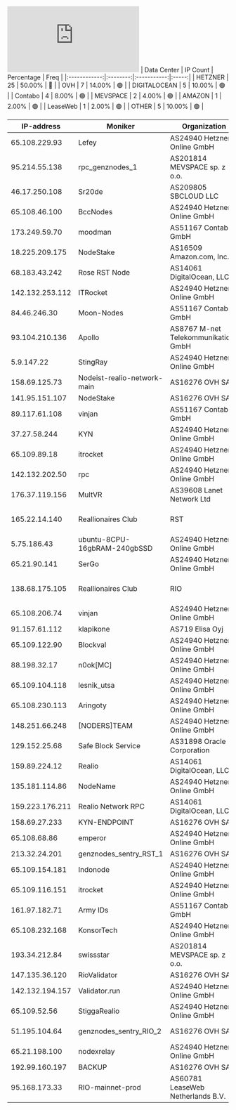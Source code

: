 ![Diagramm](https://github.com/obajay/StateSync-snapshots/blob/main/Projects/Realio/1/README.md)
| Data Center | IP Count | Percentage | Freq |
|:------------:|:--------:|:-----------:|:-----:|
| HETZNER | 25 | 50.00% | 🔴 |
| OVH | 7 | 14.00% | 🟢 |
| DIGITALOCEAN | 5 | 10.00% | 🟢 |
| Contabo | 4 | 8.00% | 🟢 |
| MEVSPACE | 2 | 4.00% | 🟢 |
| AMAZON | 1 | 2.00% | 🟢 |
| LeaseWeb | 1 | 2.00% | 🟢 |
| OTHER | 5 | 10.00% | 🟢 |

<!-- START_TABLE -->
| IP-address | Moniker | Organization | Country | City |
|-------------|---------|---------------|---------|------|
| 65.108.229.93 | Lefey | AS24940 Hetzner Online GmbH | FI | Helsinki |
| 95.214.55.138 | rpc_genznodes_1 | AS201814 MEVSPACE sp. z o.o. | PL | Warsaw |
| 46.17.250.108 | Sr20de | AS209805 SBCLOUD LLC | RU | Moscow |
| 65.108.46.100 | BccNodes | AS24940 Hetzner Online GmbH | FI | Helsinki |
| 173.249.59.70 | moodman | AS51167 Contabo GmbH | DE | Nürnberg |
| 18.225.209.175 | NodeStake | AS16509 Amazon.com, Inc. | US | Columbus |
| 68.183.43.242 | Rose RST Node | AS14061 DigitalOcean, LLC | GB | London |
| 142.132.253.112 | ITRocket | AS24940 Hetzner Online GmbH | DE | Falkenstein |
| 84.46.246.30 | Moon-Nodes | AS51167 Contabo GmbH | DE | Berlin |
| 93.104.210.136 | Apollo | AS8767 M-net Telekommunikations GmbH | DE | Munich |
| 5.9.147.22 | StingRay | AS24940 Hetzner Online GmbH | DE | Falkenstein |
| 158.69.125.73 | Nodeist-realio-network-main | AS16276 OVH SAS | CA | Beauharnois |
| 141.95.151.107 | NodeStake | AS16276 OVH SAS | FR | Lille |
| 89.117.61.108 | vinjan | AS51167 Contabo GmbH | US | Norfolk |
| 37.27.58.244 | KYN | AS24940 Hetzner Online GmbH | FI | Helsinki |
| 65.109.89.18 | itrocket | AS24940 Hetzner Online GmbH | FI | Helsinki |
| 142.132.202.50 | rpc | AS24940 Hetzner Online GmbH | DE | Falkenstein |
| 176.37.119.156 | MultVR | AS39608 Lanet Network Ltd | UA | Kyiv |
| 165.22.14.140 | Reallionaires Club | RST | AS14061 DigitalOcean, LLC | US | North Bergen |
| 5.75.186.43 | ubuntu-8CPU-16gbRAM-240gbSSD | AS24940 Hetzner Online GmbH | DE | Nürnberg |
| 65.21.90.141 | SerGo | AS24940 Hetzner Online GmbH | FI | Helsinki |
| 138.68.175.105 | Reallionaires Club | RIO | AS14061 DigitalOcean, LLC | GB | London |
| 65.108.206.74 | vinjan | AS24940 Hetzner Online GmbH | FI | Helsinki |
| 91.157.61.112 | klapikone | AS719 Elisa Oyj | FI | Kauniainen |
| 65.109.122.90 | Blockval | AS24940 Hetzner Online GmbH | FI | Helsinki |
| 88.198.32.17 | n0ok[MC] | AS24940 Hetzner Online GmbH | DE | Nürnberg |
| 65.109.104.118 | lesnik_utsa | AS24940 Hetzner Online GmbH | FI | Helsinki |
| 65.108.230.113 | Aringoty | AS24940 Hetzner Online GmbH | FI | Helsinki |
| 148.251.66.248 | [NODERS]TEAM | AS24940 Hetzner Online GmbH | DE | Falkenstein |
| 129.152.25.68 | Safe Block Service | AS31898 Oracle Corporation | IT | Siziano |
| 159.89.224.12 | Realio | AS14061 DigitalOcean, LLC | US | North Bergen |
| 135.181.114.86 | NodeName | AS24940 Hetzner Online GmbH | FI | Tuusula |
| 159.223.176.211 | Realio Network RPC | AS14061 DigitalOcean, LLC | US | North Bergen |
| 158.69.27.233 | KYN-ENDPOINT | AS16276 OVH SAS | CA | Beauharnois |
| 65.108.68.86 | emperor | AS24940 Hetzner Online GmbH | FI | Helsinki |
| 213.32.24.201 | genznodes_sentry_RST_1 | AS16276 OVH SAS | FR | Lille |
| 65.109.154.181 | Indonode | AS24940 Hetzner Online GmbH | FI | Helsinki |
| 65.109.116.151 | itrocket | AS24940 Hetzner Online GmbH | FI | Helsinki |
| 161.97.182.71 | Army IDs | AS51167 Contabo GmbH | DE | Düsseldorf |
| 65.108.232.168 | KonsorTech | AS24940 Hetzner Online GmbH | FI | Helsinki |
| 193.34.212.84 | swissstar | AS201814 MEVSPACE sp. z o.o. | PL | Warsaw |
| 147.135.36.120 | RioValidator | AS16276 OVH SAS | US | Portland |
| 142.132.194.157 | Validator.run | AS24940 Hetzner Online GmbH | DE | Falkenstein |
| 65.109.52.56 | StiggaRealio | AS24940 Hetzner Online GmbH | FI | Helsinki |
| 51.195.104.64 | genznodes_sentry_RIO_2 | AS16276 OVH SAS | DE | Frankfurt am Main |
| 65.21.198.100 | nodexrelay | AS24940 Hetzner Online GmbH | FI | Helsinki |
| 192.99.160.197 | BACKUP | AS16276 OVH SAS | CA | Beauharnois |
| 95.168.173.33 | RIO-mainnet-prod | AS60781 LeaseWeb Netherlands B.V. | NL | Amsterdam |

<!-- END_TABLE -->